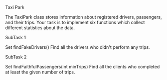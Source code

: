 Taxi Park

The TaxiPark class stores information about registered drivers, passengers, and their trips. Your task is to implement six functions which collect different statistics about the data.

SubTask 1

Set<Driver> findFakeDrivers() Find all the drivers who didn't perform any trips.

SubTask 2

Set<Passenger> findFaithfulPassengers(int minTrips) Find all the clients who completed at least the given number of trips.